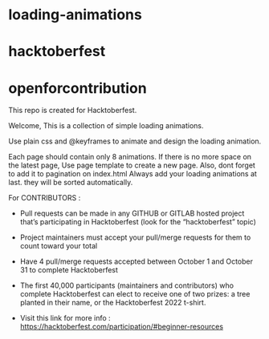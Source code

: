 # loading-animations
# hacktoberfest
# openforcontribution

This repo is created for Hacktoberfest.

Welcome,
This is a collection of simple loading animations.

Use plain css and @keyframes to animate and design the loading animation.

Each page should contain only 8 animations.
If there is no more space on the latest page, Use page template to create a new page.
Also, dont forget to add it to pagination on index.html
Always add your loading animations at last.
they will be sorted automatically.

For CONTRIBUTORS :

  - Pull requests can be made in any GITHUB or GITLAB hosted project that’s participating in Hacktoberfest (look for the “hacktoberfest” topic)

  - Project maintainers must accept your pull/merge requests for them to count toward your total

  - Have 4 pull/merge requests accepted between October 1 and October 31 to complete Hacktoberfest

  - The first 40,000 participants (maintainers and contributors) who complete Hacktoberfest can elect to receive one of two prizes: a tree planted in their name, or the Hacktoberfest 2022 t-shirt.

  - Visit this link for more info : https://hacktoberfest.com/participation/#beginner-resources
